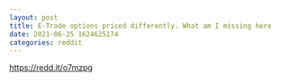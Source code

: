 ```yaml
--- 
layout: post 
title: E-Trade options priced differently. What am I missing here 
date: 2021-06-25 1624625174 
categories: reddit 
--- 
```

https://redd.it/o7mzpg